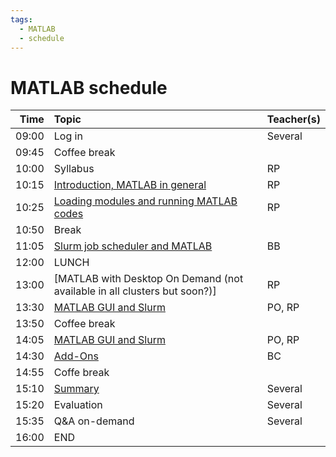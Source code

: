 ```yaml
---
tags:
  - MATLAB
  - schedule
---
```


# MATLAB schedule

| Time  | Topic                                                        | Teacher(s) |
| -----:|:------------------------------------------------------------ |:---------- |
| 09:00 | Log in                                                       | Several    |
| 09:45 | Coffee break                                                 |            |
| 10:00 | Syllabus                                                     | RP         |
| 10:15 | [Introduction, MATLAB in general](intro-matlab.md)           | RP         |
| 10:25 | [Loading modules and running MATLAB codes](load_runMatlab.md) | RP        |
| 10:50 | Break                                                        |            |
| 11:05 | [Slurm job scheduler and MATLAB](slurmMatlab.md)             | BB         |
| 12:00 | LUNCH                                                        |            |
| 13:00 | [MATLAB with Desktop On Demand (not available in all clusters but soon?)] | RP         |   
| 13:30 | [MATLAB GUI and Slurm](MatlabGUIslurm.md)                    | PO, RP     |
| 13:50 | Coffee break                                                 |            |
| 14:05 | [MATLAB GUI and Slurm](MatlabGUIslurm.md)                    | PO, RP     |      
| 14:30 | [Add-Ons](matlab-addons.md)                                  | BC         |
| 14:55 | Coffe break | |
| 15:10 | [Summary](matlab-summary.md)                                 | Several    |
| 15:20 | Evaluation                                                   | Several    |
| 15:35 | Q&A on-demand                                                | Several    |
| 16:00 | END                                                          |            |
